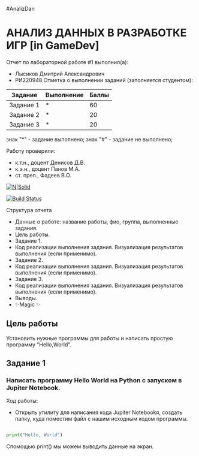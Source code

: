 #AnalizDan
# АНАЛИЗ ДАННЫХ В РАЗРАБОТКЕ ИГР [in GameDev]
Отчет по лабораторной работе #1 выполнил(а):
- Лысиков Дмитрий Александрович
- РИ220948
Отметка о выполнении заданий (заполняется студентом):

| Задание | Выполнение | Баллы |
| ------ | ------ | ------ |
| Задание 1 | * | 60 |
| Задание 2 | * | 20 |
| Задание 3 | * | 20 |

знак "*" - задание выполнено; знак "#" - задание не выполнено;

Работу проверили:
- к.т.н., доцент Денисов Д.В.
- к.э.н., доцент Панов М.А.
- ст. преп., Фадеев В.О.

[![N|Solid](https://cldup.com/dTxpPi9lDf.thumb.png)](https://nodesource.com/products/nsolid)

[![Build Status](https://travis-ci.org/joemccann/dillinger.svg?branch=master)](https://travis-ci.org/joemccann/dillinger)

Структура отчета

- Данные о работе: название работы, фио, группа, выполненные задания.
- Цель работы.
- Задание 1.
- Код реализации выполнения задания. Визуализация результатов выполнения (если применимо).
- Задание 2.
- Код реализации выполнения задания. Визуализация результатов выполнения (если применимо).
- Задание 3.
- Код реализации выполнения задания. Визуализация результатов выполнения (если применимо).
- Выводы.
- ✨Magic ✨

## Цель работы
Установить нужные программы для работы и написать простую программу "Hello,World".
## Задание 1
### Написать программу Hello World на Python с запуском в Jupiter Notebook.
Ход работы:
- Открыть утилиту для написания кода Jupiter Notebookя, создать папку, куда поместим файл с нашим исходным кодом программы.

```py

print("Hello, World")

```
Спомощью print() мы можем выводить данные на экран.

